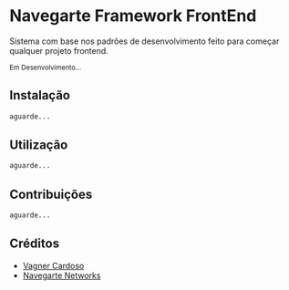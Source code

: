 # Navegarte Framework FrontEnd

Sistema com base nos padrões de desenvolvimento feito para começar qualquer projeto frontend.

<small>Em Desenvolvimento...</small>

## Instalação

``` txt
aguarde...
```

## Utilização

``` txt
aguarde...
```

## Contribuições

``` txt
aguarde...
```

## Créditos

- [Vagner Cardoso](https://www.vagnercardosoweb.com.br/)
- [Navegarte Networks](https://www.navegarte.com.br/)
